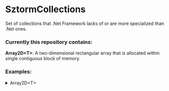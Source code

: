 # SztormCollections
Set of collections that .Net Framework lacks of or are more specialized than .Net ones.
### Currently this repository contains:
**Array2D&lt;T&gt;**: A two-dimensional rectangular array that is allocated within single contiguous block of memory.
### Examples:
<details>
<summary>Array2D&lt;T&gt;</summary>
    
<br>

**Set every item in the array by for loops and write it to console.**<br>

*Code:*       
```csharp
var exampleArray = new Array2D<int>(9, 9);
int counter = 0;

for (int i = 0; i < exampleArray.Rows; i++)
{
    for (int j = 0; j < exampleArray.Columns; j++)
    {
        exampleArray[i, j] = counter++;
        Console.Write($"{exampleArray[i, j]:00}, ");
    }
    Console.WriteLine();
}
```
*Output:*   
``` 
00, 01, 02, 03, 04, 05, 06, 07, 08, 
09, 10, 11, 12, 13, 14, 15, 16, 17, 
18, 19, 20, 21, 22, 23, 24, 25, 26, 
27, 28, 29, 30, 31, 32, 33, 34, 35, 
36, 37, 38, 39, 40, 41, 42, 43, 44, 
45, 46, 47, 48, 49, 50, 51, 52, 53, 
54, 55, 56, 57, 58, 59, 60, 61, 62, 
63, 64, 65, 66, 67, 68, 69, 70, 71, 
72, 73, 74, 75, 76, 77, 78, 79, 80, 
```

**Retrieve and print elements in fifth row.**<br>


*Code:*
```csharp
foreach (int element in exampleArray.GetRow(4))
{
    Console.Write($"{element:00}, ");
}
Console.WriteLine();
```
*Output:* 
```
36, 37, 38, 39, 40, 41, 42, 43, 44, 
```

**Find indices of a value stored in an array.**<br>


*Code:*
```csharp
int valueToSearch = 42;
(int row, int column)? indicesFound = exampleArray.IndicesOf(valueToSearch);

if(indicesFound.HasValue)
{
    Console.WriteLine($"Indices of value {valueToSearch} are {indicesFound.Value}.");
}
```
*Output:*
```
Indices of value 42 are (4, 6).
```

</details>
